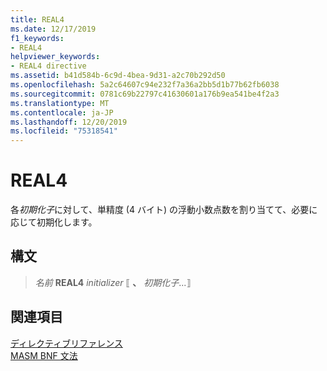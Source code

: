 ```yaml
---
title: REAL4
ms.date: 12/17/2019
f1_keywords:
- REAL4
helpviewer_keywords:
- REAL4 directive
ms.assetid: b41d584b-6c9d-4bea-9d31-a2c70b292d50
ms.openlocfilehash: 5a2c64607c94e232f7a36a2bb5d1b77b62fb6038
ms.sourcegitcommit: 0781c69b22797c41630601a176b9ea541be4f2a3
ms.translationtype: MT
ms.contentlocale: ja-JP
ms.lasthandoff: 12/20/2019
ms.locfileid: "75318541"
---
```

# <a name="real4"></a>REAL4

各*初期化子*に対して、単精度 (4 バイト) の浮動小数点数を割り当てて、必要に応じて初期化します。

## <a name="syntax"></a>構文

> *名前*  **REAL4** *initializer* ⟦ __、__ *初期化子*...⟧

## <a name="see-also"></a>関連項目

[ディレクティブリファレンス](directives-reference.md)\
[MASM BNF 文法](masm-bnf-grammar.md)
